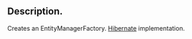## Description.
Creates an EntityManagerFactory. [Hibernate](https://hibernate.org/) implementation.

